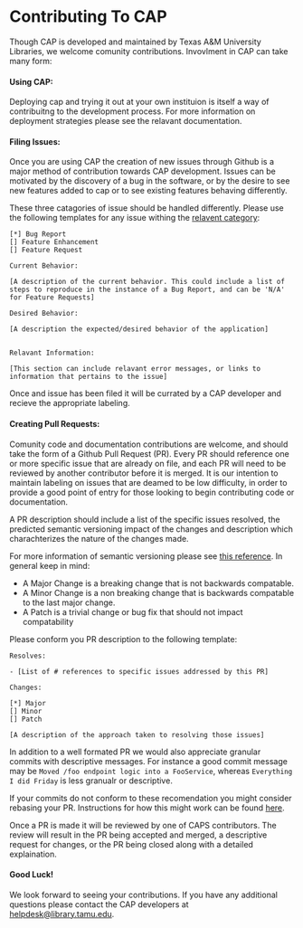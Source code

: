 # Contributing To CAP

Though CAP is developed and maintained by Texas A&M University Libraries, we welcome comunity contributions. Invovlment in CAP can take many form:

#### Using CAP: 

Deploying cap and trying it out at your own instituion is itself a way of contribuitng to the development process. For more information on deployment strategies please see the relavant documentation.
  
#### Filing Issues: 

Once you are using CAP the creation of new issues through Github is a major method of contribution towards CAP development. Issues can be motivated by the discovery of a bug in the software, or by the desire to see new features added to cap or to see existing features behaving differently.

These three catagories of issue should be handled differently. Please use the following templates for any issue withing the [relavent category](https://github.com/TAMULib/Cap/blob/master/README.md):

``` 
[*] Bug Report
[] Feature Enhancement
[] Feature Request

Current Behavior:

[A description of the current behavior. This could include a list of steps to reproduce in the instance of a Bug Report, and can be 'N/A' for Feature Requests]

Desired Behavior:

[A description the expected/desired behavior of the application]


Relavant Information:

[This section can include relavant error messages, or links to information that pertains to the issue]

````

Once and issue has been filed it will be currated by a CAP developer and recieve the appropriate labeling.

#### Creating Pull Requests:

Comunity code and documentation contributions are welcome, and should take the form of a Github Pull Request (PR). Every PR should reference one or more specific issue that are already on file, and each PR will need to be reviewed by another contributor before it is merged. It is our intention to maintain labeling on issues that are deamed to be low difficulty, in order to provide a good point of entry for those looking to begin contributing code or documentation.

A PR description should include a list of the specific issues resolved, the predicted semantic versioning impact of the changes and description which charachterizes the nature of the changes made.

For more information of semantic versioning please see [this reference](https://semver.org/). In general keep in mind:

- A Major Change is a breaking change that is not backwards compatable.
- A Minor Change is a non breaking change that is backwards compatable to the last major change.
- A Patch is a trivial change or bug fix that should not impact compatability

Please conform you PR description to the following template:

```
Resolves:

- [List of # references to specific issues addressed by this PR]

Changes:

[*] Major
[] Minor
[] Patch

[A description of the approach taken to resolving those issues]

```

In addition to a well formated PR we would also appreciate granular commits with descriptive messages. For instance a good commit message may be `Moved /foo endpoint logic into a FooService`, whereas `Everything I did Friday` is less granualr or descriptive.

If your commits do not conform to these recomendation you might consider rebasing your PR. Instructions for how this might work can be found [here](https://help.github.com/articles/about-git-rebase/).

Once a PR is made it will be reviewed by one of CAPS contributors. The review will result in the PR being accepted and merged, a descriptive request for changes, or the PR being closed along with a detailed explaination.


#### Good Luck!

We look forward to seeing your contributions. If you have any additional questions please contact the CAP developers at [helpdesk@library.tamu.edu]().
